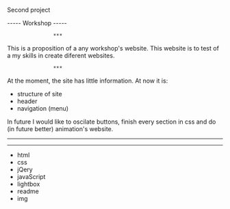 Second project

----- Workshop -----


                   ***


This is a proposition of a any workshop's website. 
This website is to test of a my skills in create diferent websites. 


                   ***

At the moment, the site has little information.
At now it is: 
- structure of site 
- header 
- navigation (menu)

In future I would like to oscilate buttons, finish every section in css and do (in future better) animation's website.


----------------------------------------------------------
----------------------------------------------------------


+ html 
+ css 
+ jQery
+ javaScript
+ lightbox
+ readme
+ img

